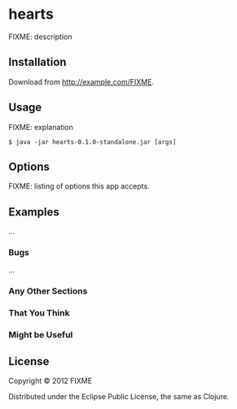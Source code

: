 # hearts

FIXME: description

## Installation

Download from http://example.com/FIXME.

## Usage

FIXME: explanation

    $ java -jar hearts-0.1.0-standalone.jar [args]

## Options

FIXME: listing of options this app accepts.

## Examples

...

### Bugs

...

### Any Other Sections
### That You Think
### Might be Useful

## License

Copyright © 2012 FIXME

Distributed under the Eclipse Public License, the same as Clojure.
